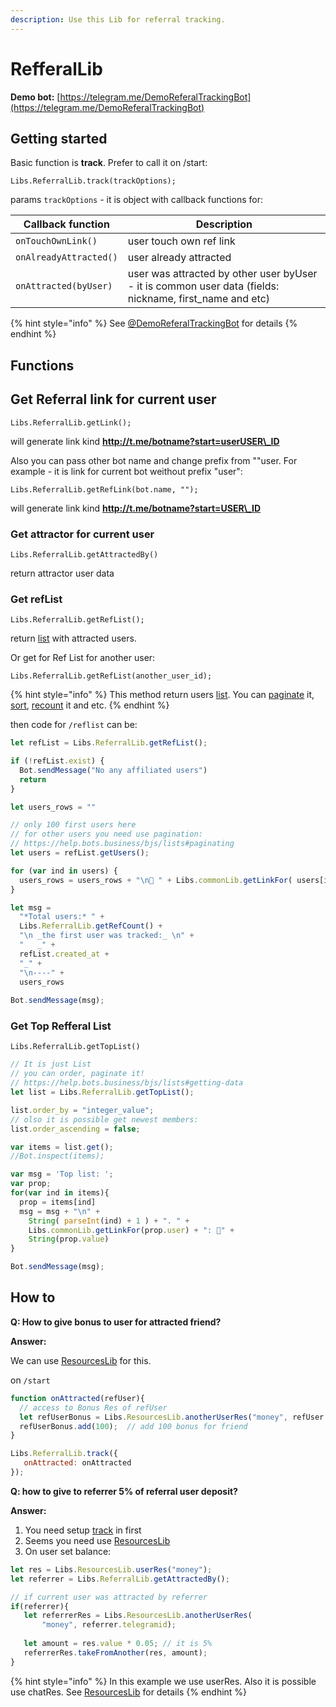 ```yaml
---
description: Use this Lib for referral tracking.
---
```


# RefferalLib

**Demo bot:** [https://telegram.me/DemoReferalTrackingBot](https://telegram.me/DemoReferalTrackingBot)

## Getting started

Basic function is **track**. Prefer to call it on /start:

`Libs.ReferralLib.track(trackOptions);`

params `trackOptions` - it is object with callback functions for:

| **Callback function**  | **Description**                                                                                           |
| ---------------------- | --------------------------------------------------------------------------------------------------------- |
| `onTouchOwnLink()`     | user touch own ref link                                                                                   |
| `onAlreadyAttracted()` | user already attracted                                                                                    |
| `onAttracted(byUser)`  | user was attracted by other user byUser - it is common user data (fields: nickname, first\_name and etc)  |

{% hint style="info" %}
See [@DemoReferalTrackingBot](https://telegram.me/DemoReferalTrackingBot?start=FromLibPage) for details
{% endhint %}

## Functions



## Get Referral link for current user

`Libs.ReferralLib.getLink();`&#x20;

will generate link kind **http://t.me/botname?start=userUSER\_ID**

Also you can pass other bot name and change prefix from ""user. For example - it is link for current bot weithout prefix "user":

`Libs.ReferralLib.getRefLink(bot.name, "");`&#x20;

will generate link kind **http://t.me/botname?start=USER\_ID**

###

### Get attractor for current user

`Libs.ReferralLib.getAttractedBy()`&#x20;

return attractor user data





### Get refList

`Libs.ReferralLib.getRefList();`&#x20;

return [list](../bjs/lists/) with attracted users.



Or get for Ref List for another user:

`Libs.ReferralLib.getRefList(another_user_id);`

{% hint style="info" %}
This method return users [list](../bjs/lists/). You can [paginate](../bjs/lists/#paginating) it, [sort](../bjs/lists/#ordering), [recount](../bjs/lists/#recount-list) it and etc.
{% endhint %}

then code  for `/reflist` can be:

```javascript
let refList = Libs.ReferralLib.getRefList();

if (!refList.exist) {
  Bot.sendMessage("No any affiliated users")
  return
}

let users_rows = ""

// only 100 first users here
// for other users you need use pagination:
// https://help.bots.business/bjs/lists#paginating
let users = refList.getUsers();

for (var ind in users) {
  users_rows = users_rows + "\n👤 " + Libs.commonLib.getLinkFor( users[ind] )
}

let msg =
  "*Total users:* " +
  Libs.ReferralLib.getRefCount() +
  "\n _the first user was tracked:_ \n" +
  "   _" +
  refList.created_at +
  "_" +
  "\n----" +
  users_rows
  
Bot.sendMessage(msg);
```



### Get Top Refferal List

`Libs.ReferralLib.getTopList()`

```javascript
// It is just List
// you can order, paginate it!
// https://help.bots.business/bjs/lists#getting-data 
let list = Libs.ReferralLib.getTopList();

list.order_by = "integer_value";
// olso it is possible get newest members:
list.order_ascending = false;

var items = list.get();
//Bot.inspect(items);

var msg = 'Top list: ';
var prop;
for(var ind in items){
  prop = items[ind]
  msg = msg + "\n" +
    String( parseInt(ind) + 1 ) + ". " + 
    Libs.commonLib.getLinkFor(prop.user) + ": 👨" +
    String(prop.value)
}

Bot.sendMessage(msg);
```

## How to

**Q: How to give bonus to user for attracted friend?**

**Answer:**

We can use [ResourcesLib](https://help.bots.business/libs/resourceslib) for this.

on `/start`

```javascript
function onAttracted(refUser){
  // access to Bonus Res of refUser
  let refUserBonus = Libs.ResourcesLib.anotherUserRes("money", refUser.telegramid);
  refUserBonus.add(100);  // add 100 bonus for friend
}

Libs.ReferralLib.track({
   onAttracted: onAttracted
});
```



**Q: how to give to referrer 5% of referral user deposit?**

**Answer:**

1. You need setup [track](https://help.bots.business/libs/refferallib#getting-started) in first
2. Seems you need use [ResourcesLib](https://help.bots.business/libs/resourceslib)
3. On user set balance:

```javascript
let res = Libs.ResourcesLib.userRes("money");
let referrer = Libs.ReferralLib.getAttractedBy();

// if current user was attracted by referrer
if(referrer){
   let referrerRes = Libs.ResourcesLib.anotherUserRes(
       "money", referrer.telegramid);
   
   let amount = res.value * 0.05; // it is 5%
   referrerRes.takeFromAnother(res, amount);
}
```

{% hint style="info" %}
In this example we use userRes. Also it is possible use chatRes. See [ResourcesLib](https://help.bots.business/libs/resourceslib) for details
{% endhint %}
